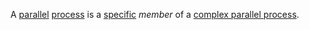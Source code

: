 A [parallel](https://github.com/gcassel/Modular-Organization-Terminology/blob/master/terms/parallel.md) [process](https://github.com/gcassel/Modular-Organization-Terminology/blob/master/terms/process.md) is a [specific](https://github.com/gcassel/Modular-Organization-Terminology/blob/master/terms/specific.md) *member* of a [complex parallel process](https://github.com/gcassel/Modular-Organization-Terminology/blob/master/terms/complex-parallel-process.md).

